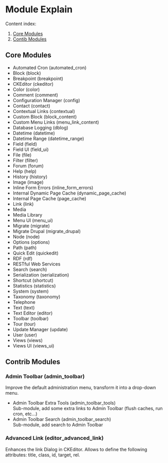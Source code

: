 # Module Explain

Content index:

1. [Core Modules](#core-modules)
2. [Contib Modules](#contrib-modules)

## Core Modules

* Automated Cron (automated_cron)
* Block (block)
* Breakpoint (breakpoint)
* CKEditor (ckeditor)
* Color (color)
* Comment (comment)
* Configuration Manager (config)
* Contact (contact)
* Contextual Links (contextual)
* Custom Block (block_content)
* Custom Menu Links (menu_link_content)
* Database Logging (dblog)
* Datetime (datetime)
* Datetime Range (datetime_range)
* Field (field)
* Field UI (field_ui)
* File (file)
* Filter (filter)
* Forum (forum)
* Help (help)
* History (history)
* Image (image)
* Inline Form Errors (inline_form_errors)
* Internal Dynamic Page Cache (dynamic_page_cache)
* Internal Page Cache (page_cache)
* Link (link)
* Media
* Media Library
* Menu UI (menu_ui)
* Migrate (migrate)
* Migrate Drupal (migrate_drupal)
* Node (node)
* Options (options)
* Path (path)
* Quick Edit (quickedit)
* RDF (rdf)
* RESTful Web Services
* Search (search)
* Serialization (serialization)
* Shortcut (shortcut)
* Statistics (statistics)
* System (system)
* Taxonomy (taxonomy)
* Telephone
* Text (text)
* Text Editor (editor)
* Toolbar (toolbar)
* Tour (tour)
* Update Manager (update)
* User (user)
* Views (views)
* Views UI (views_ui)

## Contrib Modules

### Admin Toolbar (admin_toolbar)
  
Improve the default administration menu, transform it into a drop-down menu.
  * Admin Toolbar Extra Tools (admin_toolbar_tools)  
    Sub-module, add some extra links to Admin Toolbar (flush caches, run cron, etc...)
  * Admin Toolbar Search (admin_toolbar_search)  
    Sub-module, add search to Admin Toolbar
### Advanced Link (editor_advanced_link)

Enhances the link Dialog in CKEditor. Allows to define the following attributes: title, class, id, target, rel.
